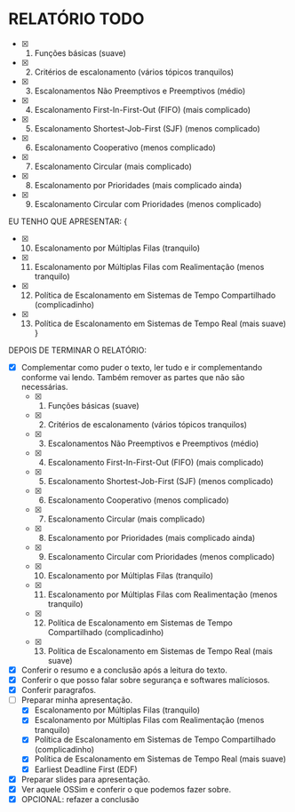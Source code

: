 # RELATÓRIO TODO

* [x] 01. Funções básicas (suave)
* [x] 02. Critérios de escalonamento (vários tópicos tranquilos)
* [x] 03. Escalonamentos Não Preemptivos e Preemptivos (médio)
* [x] 04. Escalonamento First-In-First-Out (FIFO) (mais complicado)
* [x] 05. Escalonamento Shortest-Job-First (SJF) (menos complicado)

* [x] 06.  Escalonamento Cooperativo (menos complicado)
* [x] 07.  Escalonamento Circular (mais complicado)
* [x] 08.  Escalonamento por Prioridades (mais complicado ainda)
* [x] 09.  Escalonamento Circular com Prioridades (menos complicado)

EU TENHO QUE APRESENTAR: {
  * [x] 10. Escalonamento por Múltiplas Filas (tranquilo)
  * [x] 11. Escalonamento por Múltiplas Filas com Realimentação (menos tranquilo)
  * [x] 12. Política de Escalonamento em Sistemas de Tempo Compartilhado (complicadinho)
  * [x] 13. Política de Escalonamento em Sistemas de Tempo Real (mais suave)
}

DEPOIS DE TERMINAR O RELATÓRIO:

* [x] Complementar como puder o texto, ler tudo e ir complementando conforme vai lendo. Também remover as partes que não são necessárias.
  * [x] 01. Funções básicas (suave)
  * [x] 02. Critérios de escalonamento (vários tópicos tranquilos)
  * [x] 03. Escalonamentos Não Preemptivos e Preemptivos (médio)
  * [x] 04. Escalonamento First-In-First-Out (FIFO) (mais complicado)
  * [x] 05. Escalonamento Shortest-Job-First (SJF) (menos complicado)
  * [x] 06.  Escalonamento Cooperativo (menos complicado)
  * [x] 07.  Escalonamento Circular (mais complicado)
  * [x] 08.  Escalonamento por Prioridades (mais complicado ainda)
  * [x] 09.  Escalonamento Circular com Prioridades (menos complicado)
  * [x] 10. Escalonamento por Múltiplas Filas (tranquilo)
  * [x] 11. Escalonamento por Múltiplas Filas com Realimentação (menos tranquilo)
  * [x] 12. Política de Escalonamento em Sistemas de Tempo Compartilhado (complicadinho)
  * [x] 13. Política de Escalonamento em Sistemas de Tempo Real (mais suave)
   
* [x] Conferir o resumo e a conclusão após a leitura do texto.
* [x] Conferir o que posso falar sobre segurança e softwares malíciosos.
* [x] Conferir paragrafos.
* [ ] Preparar minha apresentação.
  * [x] Escalonamento por Múltiplas Filas (tranquilo)
  * [x] Escalonamento por Múltiplas Filas com Realimentação (menos tranquilo)
  * [x] Política de Escalonamento em Sistemas de Tempo Compartilhado (complicadinho)
  * [x] Política de Escalonamento em Sistemas de Tempo Real (mais suave)
  * [x] Earliest Deadline First (EDF)

* [x] Preparar slides para apresentação.
* [x] Ver aquele OSSim e conferir o que podemos fazer sobre.
* [x] OPCIONAL: refazer a conclusão
